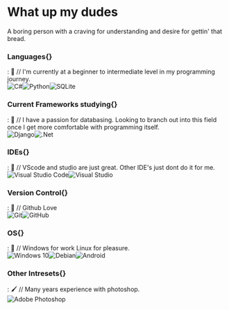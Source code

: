 # What up my dudes
A boring person with a craving for understanding and desire for gettin' that bread.

<!-- Current Languages studying -->
### Languages{}<br>
: 🌱 // I'm currently at a beginner to intermediate level in my programming journey.<br />
<img alt="C#" src="https://img.shields.io/badge/c%23-%23239120.svg?style=for-the-badge&logo=c-sharp&logoColor=white"/><img alt="Python" src="https://img.shields.io/badge/python-%2314354C.svg?style=for-the-badge&logo=python&logoColor=white"/><img alt="SQLite" src ="https://img.shields.io/badge/sqlite-%2307405e.svg?style=for-the-badge&logo=sqlite&logoColor=white"/><br>

<!-- Current Frameworks studying -->
### Current Frameworks studying{}<br>
: 🍑 // I have a passion for databasing. Looking to branch out into this field once I get more comfortable with programming itself.<br />
<img alt="Django" src="https://img.shields.io/badge/django-%23092E20.svg?style=for-the-badge&logo=django&logoColor=white"/><img alt=".Net" src="https://img.shields.io/badge/.NET-5C2D91?style=for-the-badge&logo=.net&logoColor=white"/><br>

<!-- IDE of choice -->
### IDEs{}<br>
: 🍐 // VScode and studio are just great. Other IDE's just dont do it for me.<br />
<img alt="Visual Studio Code" src="https://img.shields.io/badge/VisualStudioCode-0078d7.svg?style=for-the-badge&logo=visual-studio-code&logoColor=white"/><img alt="Visual Studio" src="https://img.shields.io/badge/VisualStudio-5C2D91.svg?style=for-the-badge&logo=visual-studio&logoColor=white"/><br>

### Version Control{}
: 🐶 // Github Love<br />
<img alt="Git" src="https://img.shields.io/badge/git-%23F05033.svg?style=for-the-badge&logo=git&logoColor=white"/><img alt="GitHub" src="https://img.shields.io/badge/github-%23121011.svg?style=for-the-badge&logo=github&logoColor=white"/><br />

### OS{}
: 🌸 // Windows for work Linux for pleasure.<br />
<img alt="Windows 10" src="https://img.shields.io/badge/Windows-0078D6?style=for-the-badge&logo=windows&logoColor=white" /><img alt="Debian" src="https://img.shields.io/badge/Debian-D70A53?style=for-the-badge&logo=debian&logoColor=white" /><img alt="Android" src="https://img.shields.io/badge/Android-3DDC84?style=for-the-badge&logo=android&logoColor=white" /><br />

### Other Intresets{}
: 🖌️ // Many years experience with photoshop.<br />
<img alt="Adobe Photoshop" src="https://img.shields.io/badge/adobephotoshop-%2331A8FF.svg?style=for-the-badge&logo=adobephotoshop&logoColor=white"/><br />
